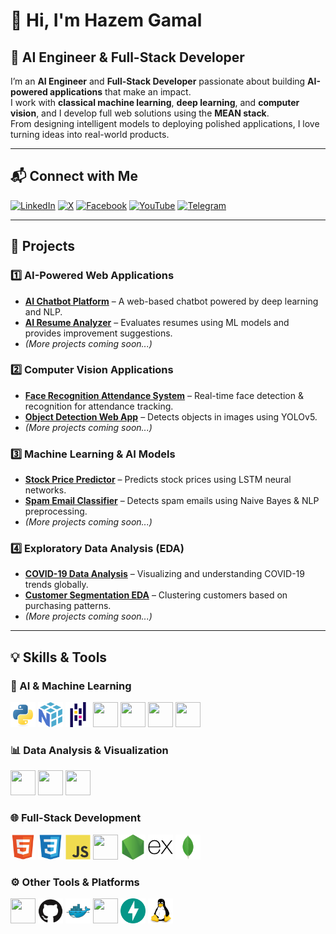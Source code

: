 # 👋 Hi, I'm Hazem Gamal

## 🌟 AI Engineer & Full-Stack Developer

I’m an **AI Engineer** and **Full-Stack Developer** passionate about building **AI-powered applications** that make an impact.  
I work with **classical machine learning**, **deep learning**, and **computer vision**, and I develop full web solutions using the **MEAN stack**.  
From designing intelligent models to deploying polished applications, I love turning ideas into real-world products.

---

## 📬 Connect with Me
<p align="left">
  <a href="https://www.linkedin.com/in/hazemgamal1" target="_blank"><img src="https://cdn.jsdelivr.net/gh/devicons/devicon/icons/linkedin/linkedin-original.svg" alt="LinkedIn" width="40" height="40"/></a>
  <a href="https://x.com/hazemg99" target="_blank"><img src="https://cdn.jsdelivr.net/npm/simple-icons@v9/icons/x.svg" alt="X" width="40" height="40"/></a>
  <a href="https://www.facebook.com/hazemg99" target="_blank"><img src="https://cdn.jsdelivr.net/npm/simple-icons@v9/icons/facebook.svg" alt="Facebook" width="40" height="40"/></a>
  <a href="https://youtube.com/@fullstackai-1" target="_blank"><img src="https://cdn.jsdelivr.net/npm/simple-icons@v9/icons/youtube.svg" alt="YouTube" width="40" height="40"/></a>
  <a href="https://t.me/FullstackAi" target="_blank"><img src="https://cdn.jsdelivr.net/npm/simple-icons@v9/icons/telegram.svg" alt="Telegram" width="40" height="40"/></a>
</p>

---

## 🚀 Projects

### 1️⃣ AI-Powered Web Applications
- **[AI Chatbot Platform](#)** – A web-based chatbot powered by deep learning and NLP.
- **[AI Resume Analyzer](#)** – Evaluates resumes using ML models and provides improvement suggestions.
- *(More projects coming soon...)*

### 2️⃣ Computer Vision Applications
- **[Face Recognition Attendance System](#)** – Real-time face detection & recognition for attendance tracking.
- **[Object Detection Web App](#)** – Detects objects in images using YOLOv5.
- *(More projects coming soon...)*

### 3️⃣ Machine Learning & AI Models
- **[Stock Price Predictor](#)** – Predicts stock prices using LSTM neural networks.
- **[Spam Email Classifier](#)** – Detects spam emails using Naive Bayes & NLP preprocessing.
- *(More projects coming soon...)*

### 4️⃣ Exploratory Data Analysis (EDA)
- **[COVID-19 Data Analysis](#)** – Visualizing and understanding COVID-19 trends globally.
- **[Customer Segmentation EDA](#)** – Clustering customers based on purchasing patterns.
- *(More projects coming soon...)*

---

## 💡 Skills & Tools

### 🧠 AI & Machine Learning
<p align="left">
  <a href="https://www.python.org/" target="_blank"><img src="https://raw.githubusercontent.com/devicons/devicon/master/icons/python/python-original.svg" width="40" height="40"/></a>
  <a href="https://numpy.org/" target="_blank"><img src="https://raw.githubusercontent.com/devicons/devicon/master/icons/numpy/numpy-original.svg" width="40" height="40"/></a>
  <a href="https://pandas.pydata.org/" target="_blank"><img src="https://raw.githubusercontent.com/devicons/devicon/master/icons/pandas/pandas-original.svg" width="40" height="40"/></a>
  <a href="https://scikit-learn.org/" target="_blank"><img src="https://upload.wikimedia.org/wikipedia/commons/0/05/Scikit_learn_logo_small.svg" width="40" height="40"/></a>
  <a href="https://pytorch.org/" target="_blank"><img src="https://www.vectorlogo.zone/logos/pytorch/pytorch-icon.svg" width="40" height="40"/></a>
  <a href="https://www.tensorflow.org/" target="_blank"><img src="https://www.vectorlogo.zone/logos/tensorflow/tensorflow-icon.svg" width="40" height="40"/></a>
  <a href="https://opencv.org/" target="_blank"><img src="https://upload.wikimedia.org/wikipedia/commons/3/32/OpenCV_Logo_with_text_svg_version.svg" width="40" height="40"/></a>
</p>

### 📊 Data Analysis & Visualization
<p align="left">
  <a href="https://matplotlib.org/" target="_blank"><img src="https://upload.wikimedia.org/wikipedia/commons/8/84/Matplotlib_icon.svg" width="40" height="40"/></a>
  <a href="https://seaborn.pydata.org/" target="_blank"><img src="https://seaborn.pydata.org/_images/logo-mark-lightbg.svg" width="40" height="40"/></a>
  <a href="https://plotly.com/" target="_blank"><img src="https://images.plot.ly/logo/new-branding/plotly-logomark.png" width="40" height="40"/></a>
</p>

### 🌐 Full-Stack Development
<p align="left">
  <a href="https://developer.mozilla.org/en-US/docs/Web/HTML" target="_blank"><img src="https://raw.githubusercontent.com/devicons/devicon/master/icons/html5/html5-original.svg" width="40" height="40"/></a>
  <a href="https://developer.mozilla.org/en-US/docs/Web/CSS" target="_blank"><img src="https://raw.githubusercontent.com/devicons/devicon/master/icons/css3/css3-original.svg" width="40" height="40"/></a>
  <a href="https://developer.mozilla.org/en-US/docs/Web/JavaScript" target="_blank"><img src="https://raw.githubusercontent.com/devicons/devicon/master/icons/javascript/javascript-original.svg" width="40" height="40"/></a>
  <a href="https://angular.io/" target="_blank"><img src="https://angular.io/assets/images/logos/angular/angular.svg" width="40" height="40"/></a>
  <a href="https://nodejs.org/" target="_blank"><img src="https://raw.githubusercontent.com/devicons/devicon/master/icons/nodejs/nodejs-original.svg" width="40" height="40"/></a>
  <a href="https://expressjs.com/" target="_blank"><img src="https://raw.githubusercontent.com/devicons/devicon/master/icons/express/express-original.svg" width="40" height="40"/></a>
  <a href="https://www.mongodb.com/" target="_blank"><img src="https://raw.githubusercontent.com/devicons/devicon/master/icons/mongodb/mongodb-original.svg" width="40" height="40"/></a>
</p>

### ⚙️ Other Tools & Platforms
<p align="left">
  <a href="https://git-scm.com/" target="_blank"><img src="https://www.vectorlogo.zone/logos/git-scm/git-scm-icon.svg" width="40" height="40"/></a>
  <a href="https://github.com/" target="_blank"><img src="https://raw.githubusercontent.com/devicons/devicon/master/icons/github/github-original.svg" width="40" height="40"/></a>
  <a href="https://www.docker.com/" target="_blank"><img src="https://raw.githubusercontent.com/devicons/devicon/master/icons/docker/docker-original.svg" width="40" height="40"/></a>
  <a href="https://flask.palletsprojects.com/" target="_blank"><img src="https://www.vectorlogo.zone/logos/pocoo_flask/pocoo_flask-icon.svg" width="40" height="40"/></a>
  <a href="https://fastapi.tiangolo.com/" target="_blank"><img src="https://raw.githubusercontent.com/devicons/devicon/master/icons/fastapi/fastapi-original.svg" width="40" height="40"/></a>
  <a href="https://www.linux.org/" target="_blank"><img src="https://raw.githubusercontent.com/devicons/devicon/master/icons/linux/linux-original.svg" width="40" height="40"/></a>
</p>
